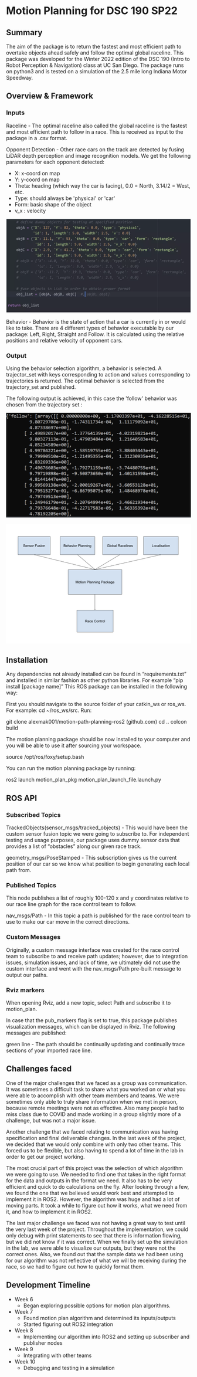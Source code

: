# Motion Planning for DSC 190 SP22

## Summary

The aim of the package is to return the fastest and most efficient path to overtake objects ahead safely and follow the optimal global raceline. This package was developed for the Winter 2022 edition of the DSC 190 (Intro to Robot Perception &amp; Navigation) class at UC San Diego. The package runs on python3 and is tested on a simulation of the 2.5 mile long Indiana Motor Speedway.

## Overview &amp; Framework

### Inputs

Raceline - The optimal raceline also called the global raceline is the fastest and most efficient path to follow in a race. This is received as input to the package in a .csv format.

Opponent Detection - Other race cars on the track are detected by fusing LiDAR depth perception and image recognition models. We get the following parameters for each opponent detected:

- X: x-coord on map
- Y: y-coord on map
- Theta: heading (which way the car is facing), 0.0 = North, 3.14/2 = West, etc.
- Type: should always be &#39;physical&#39; or &#39;car&#39;
- Form: basic shape of the object
- v\_x : velocity

![](docs/sensor_fusion.png)

Behavior - Behavior is the state of action that a car is currently in or would like to take. There are 4 different types of behavior executable by our package: Left, Right, Straight and Follow. It is calculated using the relative positions and relative velocity of opponent cars.

### Output

Using the behavior selection algorithm, a behavior is selected. A trajector\_set with keys corresponding to action and values corresponding to trajectories is returned. The optimal behavior is selected from the trajectory\_set and published.

The following output is achieved, in this case the &#39;follow&#39; behavior was chosen from the trajectory set :

![](docs/output.png)

![](docs/package_framework.png)

## Installation

Any dependencies not already installed can be found in “requirements.txt” and installed in similar fashion as other python libraries. For example “pip install [package name]” 
This ROS package can be installed in the following way:

First you should navigate to the source folder of your catkin_ws or ros_ws. 
For example: cd ~/ros_ws/src.
Run:

git clone alexmak001/motion-path-planning-ros2 (github.com)
cd ..
colcon build

The motion planning package should be now installed to your computer and you will be able to use it after sourcing your workspace.

source /opt/ros/foxy/setup.bash

You can run the motion planning package by running:

ros2 launch motion_plan_pkg motion_plan_launch_file.launch.py

## ROS API

### Subscribed Topics

TrackedObjects(sensor_msgs/tracked_objects) - This would have been the custom sensor fusion topic we were going to subscribe to. For independent testing and usage purposes, our package uses dummy sensor data that provides a list of “obstacles” along our given race track.

geometry_msgs/PoseStamped - This subscription gives us the current position of our car so we know what position to begin generating each local path from. 

### Published Topics
This node publishes a list of roughly 100-120 x and y coordinates relative to our race line graph for the race control team to follow. 

nav_msgs/Path - In this topic a path is published for the race control team to use to make our car move in the correct directions. 

### Custom Messages
Originally, a custom message interface was created for the race control team to subscribe to and receive path updates; however, due to integration issues, simulation issues, and lack of time, we ultimately did not use the custom interface and went with the nav_msgs/Path pre-built message to output our paths.

### Rviz markers
When opening Rviz, add a new topic, select Path and subscribe it to motion_plan.

In case that the pub_markers flag is set to true, this package publishes visualization messages, which can be displayed in Rviz. The following messages are published:

green line - The path should be continually updating and continually trace sections of your imported race line.


## Challenges faced

One of the major challenges that we faced as a group was communication. It was sometimes a difficult task to share what you worked on or what you were able to accomplish with other team members and teams. We were sometimes only able to truly share information when we met in person, because remote meetings were not as effective. Also many people had to miss class due to COVID and made working in a group slightly more of a challenge, but was not a major issue.

Another challenge that we faced relating to communication was having specification and final deliverable changes. In the last week of the project, we decided that we would only combine with only two other teams. This forced us to be flexible, but also having to spend a lot of time in the lab in order to get our project working.

The most crucial part of this project was the selection of which algorithm we were going to use. We needed to find one that takes in the right format for the data and outputs in the format we need. It also has to be very efficient and quick to do calculations on the fly. After looking through a few, we found the one that we believed would work best and attempted to implement it in ROS2. However, the algorithm was huge and had a lot of moving parts. It took a while to figure out how it works, what we need from it, and how to implement it in ROS2.

The last major challenge we faced was not having a great way to test until the very last week of the project. Throughout the implementation, we could only debug with print statements to see that there is information flowing, but we did not know if it was correct. When we finally set up the simulation in the lab, we were able to visualize our outputs, but they were not the correct ones. Also, we found out that the sample data we had been using for our algorithm was not reflective of what we will be receiving during the race, so we had to figure out how to quickly format them.

## Development Timeline

  - Week 6
    - Began exploring possible options for motion plan algorithms.
  - Week 7
    - Found motion plan algorithm and determined its inputs/outputs
    - Started figuring out ROS2 integration
  - Week 8
    - Implementing our algorithm into ROS2 and setting up subscriber and publisher nodes
  - Week 9
    - Integrating with other teams
  - Week 10
    - Debugging and testing in a simulation

